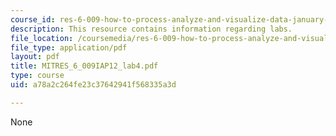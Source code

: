 ```yaml
---
course_id: res-6-009-how-to-process-analyze-and-visualize-data-january-iap-2012
description: This resource contains information regarding labs.
file_location: /coursemedia/res-6-009-how-to-process-analyze-and-visualize-data-january-iap-2012/a78a2c264fe23c37642941f568335a3d_MITRES_6_009IAP12_lab4.pdf
file_type: application/pdf
layout: pdf
title: MITRES_6_009IAP12_lab4.pdf
type: course
uid: a78a2c264fe23c37642941f568335a3d

---
```

None